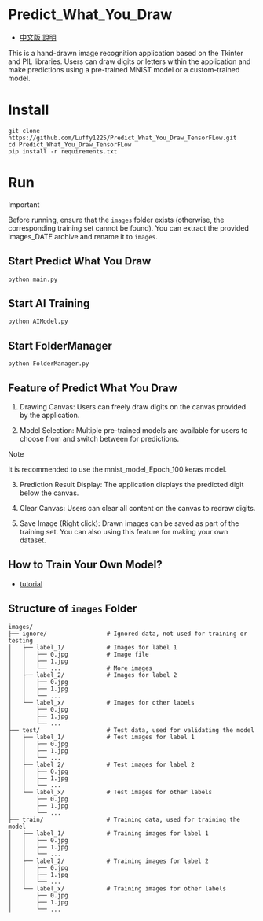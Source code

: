 ﻿# Predict_What_You_Draw

- [中文版 說明](/readme/zh_TW/README_zh_TW.md)


This is a hand-drawn image recognition application based on the Tkinter and PIL libraries. Users can draw digits or letters within the application and make predictions using a pre-trained MNIST model or a custom-trained model.

# Install 

```
git clone https://github.com/Luffy1225/Predict_What_You_Draw_TensorFLow.git
cd Predict_What_You_Draw_TensorFLow
pip install -r requirements.txt
```


# Run

> [!IMPORTANT]
> Before running, ensure that the `images` folder exists (otherwise, the corresponding training set cannot be found).
> You can extract the provided images_DATE archive and rename it to `images`.

## Start Predict What You Draw

```
python main.py
```

## Start AI Training
```
python AIModel.py
```

## Start FolderManager
```
python FolderManager.py
```



## Feature of Predict What You Draw 

1. Drawing Canvas:
    Users can freely draw digits on the canvas provided by the application.

2. Model Selection:
    Multiple pre-trained models are available for users to choose from and switch between for predictions.

> [!NOTE]
> It is recommended to use the mnist_model_Epoch_100.keras model.

3. Prediction Result Display:
    The application displays the predicted digit below the canvas.

4. Clear Canvas:
    Users can clear all content on the canvas to redraw digits.

5. Save Image (Right click):
    Drawn images can be saved as part of the training set.
    You can also using this feature for making your own dataset.



## How to Train Your Own Model?

- [tutorial](readme/EN/tutorial_EN.md)



## Structure of `images` Folder

    images/
    ├── ignore/                 # Ignored data, not used for training or testing
    │   ├── label_1/            # Images for label 1
    │   │   ├── 0.jpg           # Image file
    │   │   ├── 1.jpg
    │   │   └── ...             # More images
    │   ├── label_2/            # Images for label 2
    │   │   ├── 0.jpg
    │   │   ├── 1.jpg
    │   │   └── ...
    │   └── label_x/            # Images for other labels
    │       ├── 0.jpg
    │       ├── 1.jpg
    │       └── ...
    ├── test/                   # Test data, used for validating the model
    │   ├── label_1/            # Test images for label 1
    │   │   ├── 0.jpg
    │   │   ├── 1.jpg
    │   │   └── ...
    │   ├── label_2/            # Test images for label 2
    │   │   ├── 0.jpg
    │   │   ├── 1.jpg
    │   │   └── ...
    │   └── label_x/            # Test images for other labels
    │       ├── 0.jpg
    │       ├── 1.jpg
    │       └── ...
    ├── train/                  # Training data, used for training the model
    │   ├── label_1/            # Training images for label 1
    │   │   ├── 0.jpg
    │   │   ├── 1.jpg
    │   │   └── ...
    │   ├── label_2/            # Training images for label 2
    │   │   ├── 0.jpg
    │   │   ├── 1.jpg
    │   │   └── ...
    │   └── label_x/            # Training images for other labels
    │       ├── 0.jpg
    │       ├── 1.jpg
    │       └── ...




